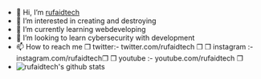 - 👋 Hi, I’m [rufaidtech](https://youtube.com/c/rufaidtech)
- 👀 I’m interested in creating and destroying
- 🌱 I’m currently learning webdeveloping 
- 💞️ I’m looking to learn cybersecurity with development
- 📫 How to reach me ❒ twitter:- twitter.com/rufaidtech ❒ ❒ instagram :- instagram.com/rufaidtech❒ ❒ youtube :- youtube.com/rufaidtech ❒
- ![rufaidtech's github stats](https://github-readme-stats.vercel.app/api?username=rufaidtech&hide=contribs,prs&count_private=true&show_icons=true&theme=dark) 

<!---
rufaid-tech/rufaid-tech is a ✨ special ✨ repository because its `README.md` (this file) appears on your GitHub profile.
You can click the Preview link to take a look at your changes.
--->
